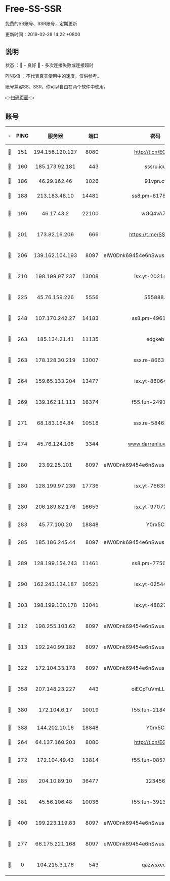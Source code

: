 # Free-SS-SSR

免费的SS账号、SSR账号，定期更新

更新时间：2019-02-28 14:22 +0800

## 说明

状态     ：🙂 - 良好 🙁 - 多次连接失败或连接超时

PING值   ：不代表真实使用中的速度，仅供参考。

账号兼容SS、SSR，你可以自由在两个软件中使用。

👉[扫码页面](https://liesauer.github.io/free-ss-ssr.github.io/)👈

## 账号

|-|PING|服务器|端口|密码|加密方式|区域|
|:----:|:----:|:-----:|-----:|:----:|:----:|:----:|
|🙂|151|194.156.120.127|8080|http://t.cn/EGJIyrl|rc4-md5|RU|
|🙂|160|185.173.92.181|443|sssru.icu|rc4-md5|RU|
|🙂|186|46.29.162.46|1026|91vpn.cf|rc4-md5|RU|
|🙂|188|213.183.48.10|14481|ss8.pm-61788121|rc4-md5|RU|
|🙂|196|46.17.43.2|22100|wGQ4vA7D|aes-256-gcm|RU|
|🙂|201|173.82.16.206|666|https://t.me/SSR0000|aes-256-cfb|US|
|🙂|206|139.162.104.193|8097|eIW0Dnk69454e6nSwuspv9DmS201tQ0D|aes-256-cfb|JP|
|🙂|210|198.199.97.237|13008|isx.yt-20214943|aes-256-cfb|US|
|🙂|225|45.76.159.226|5556|555888..|aes-256-cfb|SG|
|🙂|248|107.170.242.27|14183|ss8.pm-49612822|aes-256-cfb|US|
|🙂|263|185.134.21.41|11135|edgkeb|aes-256-cfb|GB|
|🙂|263|178.128.30.219|13007|ssx.re-86635843|aes-256-cfb|SG|
|🙂|264|159.65.133.204|13477|isx.yt-86064845|aes-256-cfb|SG|
|🙂|269|139.162.11.113|16374|f55.fun-24912847|aes-256-cfb|SG|
|🙂|271|68.183.164.84|10518|ssx.re-58465857|aes-256-cfb|US|
|🙂|274|45.76.124.108|3344|www.darrenliuwei.com|aes-256-cfb|AU|
|🙂|280|23.92.25.101|8097|eIW0Dnk69454e6nSwuspv9DmS201tQ0D|aes-256-cfb|US|
|🙂|280|128.199.97.239|17736|isx.yt-76635136|aes-256-cfb|SG|
|🙂|280|206.189.82.176|16653|isx.yt-97072561|aes-256-cfb|SG|
|🙂|283|45.77.100.20|18848|Y0rx5C|rc4-md5|US|
|🙂|285|185.186.245.44|8097|eIW0Dnk69454e6nSwuspv9DmS201tQ0D|aes-256-cfb|NL|
|🙂|289|128.199.154.243|11461|ss8.pm-77562719|aes-256-cfb|SG|
|🙂|290|162.243.134.187|10521|isx.yt-02544652|aes-256-cfb|US|
|🙂|303|198.199.100.178|13041|isx.yt-48827241|aes-256-cfb|US|
|🙂|312|198.255.103.62|8097|eIW0Dnk69454e6nSwuspv9DmS201tQ0D|aes-256-cfb|US|
|🙂|313|192.240.99.182|8097|eIW0Dnk69454e6nSwuspv9DmS201tQ0D|aes-256-cfb|US|
|🙂|322|172.104.33.178|8097|eIW0Dnk69454e6nSwuspv9DmS201tQ0D|aes-256-cfb|SG|
|🙂|358|207.148.23.227|443|oiECpTuVmLLxk4Ts|aes-256-cfb|US|
|🙂|380|172.104.6.17|10019|f55.fun-21841745|aes-256-cfb|US|
|🙂|388|144.202.10.16|18848|Y0rx5C|rc4-md5|US|
|🙂|264|64.137.160.203|8080|http://t.cn/EGJIyrl|rc4-md5|CA|
|🙂|272|172.104.49.43|13814|f55.fun-08578695|aes-256-cfb|SG|
|🙂|285|204.10.89.10|36477|123456|aes-256-cfb|US|
|🙂|381|45.56.106.48|10036|f55.fun-39139628|aes-256-cfb|US|
|🙂|400|199.223.119.83|8097|eIW0Dnk69454e6nSwuspv9DmS201tQ0D|aes-256-cfb|US|
|🙁|277|66.175.221.168|8097|eIW0Dnk69454e6nSwuspv9DmS201tQ0D|aes-256-cfb|US|
|🙁|0|104.215.3.176|543|qazwsxedc|aes-256-gcm|JP|
